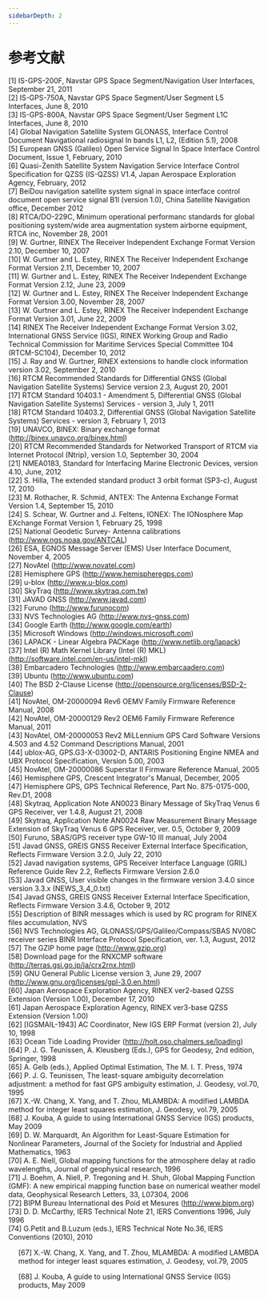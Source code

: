 ```yaml
---
sidebarDepth: 2
---
```


# 参考文献

[1]  IS-GPS-200F, Navstar GPS Space Segment/Navigation User Interfaces, September 21, 2011  
[2]  IS-GPS-750A,  Navstar GPS Space Segment/User Segment L5 Interfaces, June 8, 2010  
[3]  IS-GPS-800A, Navstar GPS Space Segment/User Segment L1C Interfaces, June 8, 2010  
[4]  Global Navigation Satellite System GLONASS, Interface Control Document Navigational radiosignal 
In bands L1, L2, (Edition 5.1), 2008  
[5]  European GNSS (Galileo) Open Service Signal In Space Interface Control Document, Issue 1, February, 2010  
[6]  Quasi-Zenith Satellite System Navigation Service Interface Control Specification for QZSS (IS-QZSS) V1.4, Japan Aerospace Exploration Agency, February, 2012  
[7]  BeiDou navigation satellite system signal in space interface control document open service signal B1I (version 1.0), China Satellite Navigation office, December 2012  
[8]  RTCA/DO-229C, Minimum operational performanc standards for global positioning system/wide area 
augmentation system airborne equipment, RTCA inc, November 28, 2001  
[9]  W. Gurtner, RINEX The Receiver Independent Exchange Format Version 2.10, December 10, 2007  
[10]  W. Gurtner and L. Estey, RINEX The Receiver Independent Exchange Format Version 2.11, December 
10, 2007  
[11]  W. Gurtner and L. Estey, RINEX The Receiver Independent Exchange Format Version 2.12, June 23, 
2009  
[12]  W. Gurtner and L. Estey, RINEX The Receiver Independent Exchange Format Version 3.00, November 
28, 2007  
[13]  W. Gurtner and L. Estey, RINEX The Receiver Independent Exchange Format Version 3.01, June 22, 
2009  
[14]  RINEX The Receiver Independent Exchange Format Version 3.02, International GNSS Service (IGS), 
RINEX Working Group and Radio Technical Commission for Maritime Services Special Committee 104  
(RTCM-SC104), December 10, 2012  
[15]  J. Ray and W. Gurtner, RINEX extensions to handle clock information version 3.02, September 2, 2010  
[16]  RTCM Recommended Standards for Differential GNSS (Global Navigation Satellite Systems) Service 
version 2.3, August 20, 2001  
[17]  RTCM Standard 10403.1 - Amendment 5, Differential GNSS (Global Navigation Satellite Systems) 
Services - version 3, July 1, 2011  
[18]  RTCM Standard 10403.2, Differential GNSS (Global Navigation Satellite Systems) Services - version 3, February 1, 2013  
[19]  UNAVCO, BINEX: Binary exchange format (http://binex.unavco.org/binex.html)  
[20]  RTCM Recommended Standards for Networked Transport of RTCM via Internet Protocol (Ntrip), 
version 1.0, September 30, 2004  
[21]  NMEA0183, Standard for Interfacing Marine Electronic Devices, version 4.10, June, 2012  
[22]  S. Hilla, The extended standard product 3 orbit format (SP3-c), August 17, 2010  
[23]  M. Rothacher, R. Schmid, ANTEX: The Antenna Exchange Format Version 1.4, September 15, 2010  
[24]  S. Schear, W. Gurtner and J. Feltens, IONEX: The IONosphere Map EXchange Format Version 1, 
February 25, 1998  
[25]  National Geodetic Survey- Antenna calibrations (http://www.ngs.noaa.gov/ANTCAL)  
[26]  ESA, EGNOS Message Server (EMS) User Interface Document, November 4, 2005  
[27]  NovAtel (http://www.novatel.com)  
[28]  Hemisphere GPS (http://www.hemispheregps.com)  
[29]  u-blox (http://www.u-blox.com)  
[30]  SkyTraq (http://www.skytraq.com.tw)  
[31]  JAVAD GNSS (http://www.javad.com)  
[32]  Furuno (http://www.furunocom)  
[33]  NVS Technologies AG (http://www.nvs-gnss.com)  
[34]  Google Earth (http://www.google.com/earth)  
[35]  Microsoft Windows (http://windows.microsoft.com)  
[36]  LAPACK - Linear Algebra PACKage (http://www.netlib.org/lapack)  
[37]  Intel (R) Math Kernel Library (Intel (R) MKL) (http://software.intel.com/en-us/intel-mkl)  
[38]  Embarcadero Technologies (http://www.embarcaadero.com)  
[39]  Ubuntu (http://www.ubuntu.com)  
[40]  The BSD 2-Clause License (http://opensource.org/licenses/BSD-2-Clause)  
[41]  NovAtel, OM-20000094 Rev6 OEMV Family Firmware Reference Manual, 2008  
[42]  NovAtel, OM-20000129 Rev2 OEM6 Family Firmware Reference Manual, 2011  
[43]  NovAtel, OM-20000053 Rev2 MiLLennium GPS Card Software Versions 4.503 and 4.52 Command Descriptions Manual, 2001  
[44]  ublox-AG, GPS.G3-X-03002-D, ANTARIS Positioning Engine NMEA and UBX Protocol Specification, Version 5.00, 2003  
[45]  NovAtel, OM-20000086 Superstar II Firmware Reference Manual, 2005  
[46]  Hemisphere GPS, Crescent Integrator's Manual, December, 2005  
[47]  Hemisphere GPS, GPS Technical Reference, Part No. 875-0175-000, Rev.D1, 2008  
[48]  Skytraq, Application Note AN0023 Binary Message of SkyTraq Venus 6  GPS Receiver, ver 1.4.8, August 21, 2008  
[49]  Skytraq, Application Note AN0024 Raw Measurement Binary Message Extension of SkyTraq Venus 6 
GPS Receiver, ver. 0.5, October 9, 2009  
[50]  Furuno, SBAS/GPS receiver type GW-10 III manual, July 2004  
[51]  Javad GNSS, GREIS GNSS Receiver External Interface Specification, Reflects Firmware Version 3.2.0, July 22, 2010  
[52]  Javad navigation systems, GPS Receiver Interface Language (GRIL) Reference Guide Rev 2.2, Reflects Firmware Version 2.6.0  
[53]  Javad GNSS, User visible changes in the firmware version 3.4.0 since version 3.3.x (NEWS_3_4_0.txt)  
[54]  Javad GNSS, GREIS GNSS Receiver External Interface Specification, Reflects Firmware Version 3.4.6, October 9, 2012  
[55]  Description of BINR messages which is used by RC program for RINEX files accumulation, NVS  
[56]  NVS Technologies AG, GLONASS/GPS/Galileo/Compass/SBAS NV08C receiver series BINR Interface 
Protocol Specification, ver. 1.3, August, 2012  
[57]  The GZIP home page (http://www.gzip.org)  
[58]  Download page for the RNXCMP software (http://terras.gsi.go.jp/ja/crx2rnx.html)  
[59]  GNU General Public License version 3, June 29, 2007 (http://www.gnu.org/licenses/gpl-3.0.en.html)  
[60]  Japan Aerospace Exploration Agency, RINEX ver2-based QZSS Extension (Version 1.00), December 17, 
2010  
[61]  Japan Aerospace Exploration Agency, RINEX ver3-base QZSS Extension (Version 1.00)  
[62]  [IGSMAIL-1943] AC Coordinator, New IGS ERP Format (version 2), July 10, 1998  
[63]  Ocean Tide Loading Provider (http://holt.oso.chalmers.se/loading)  
[64]  P. J. G. Teunissen, A. Kleusberg (Eds.), GPS for Geodesy, 2nd edition, Springer, 1998  
[65]  A. Gelb (eds.), Applied Optimal Estimation, The M. I. T. Press, 1974  
[66]  P. J. G. Teunissen, The least-square ambiguity decorrelation adjustment: a method for fast GPS 
ambiguity estimation, J. Geodesy, vol.70, 1995  
[67]  X.-W. Chang, X. Yang, and T. Zhou, MLAMBDA: A modified LAMBDA method for integer least
squares estimation, J. Geodesy, vol.79, 2005  
[68]  J. Kouba, A guide to using International GNSS Service (IGS) products, May 2009  
[69]  D. W. Marquardt, An Algorithm for Least-Square Estimation for Nonlinear Parameters, Journal of the Society for Industrial and Applied Mathematics, 1963  
[70]  A. E. Niell, Global mapping functions for the atmosphere delay at radio wavelengths, Journal of 
geophysical research, 1996  
[71]  J. Boehm, A. Niell, P. Tregoning and H. Shuh, Global Mapping Function (GMF): A new empirical 
mapping function base on numerical weather model data, Geophysical Research Letters, 33, L07304, 
2006  
[72]  BIPM Bureau International des Poid et Mesures (http://www.bipm.org)  
[73]  D. D. McCarthy, IERS Technical Note 21, IERS Conventions 1996, July 1996  
[74]  G.Petit and B.Luzum (eds.), IERS Technical Note No.36, IERS Conventions (2010), 2010  

<style>
  .reference {
    display: block;
    margin-left: 20px;
  }
</style>

<p class="reference">[67] X.-W. Chang, X. Yang, and T. Zhou, MLAMBDA: A modified LAMBDA method for integer least squares estimation, J. Geodesy, vol.79, 2005</p>
<p class="reference">[68] J. Kouba, A guide to using International GNSS Service (IGS) products, May 2009</p>
